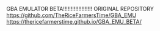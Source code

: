 GBA EMULATOR BETA!!!!!!!!!!!!!!!!!!!
ORIGINAL REPOSITORY https://github.com/TheRiceFarmersTime/GBA_EMU
https://thericefarmerstime.github.io/GBA_EMU_BETA/
